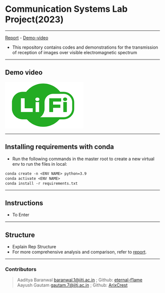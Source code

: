 # Communication Systems Lab Project(2023)

___
[Report](/documents/report.pdf) -  [Demo-video](https://www.youtube.com/)

* This repository contains codes and demonstrations for the transmission of reception of images over visible electromagnetic spectrum

___

## Demo video

 [![yt](/documents/thumbnail.png)](https://www.youtube.com/)

___

## Installing requirements with conda

* Run the following commands in the master root to create a new virtual env to run the files in local:

```shell
conda create -n <ENV NAME> python=3.9
conda activate <ENV NAME>
conda install -r requirements.txt
```

___

## Instructions

* To Enter

___

## Structure

* Explain Rep Structure
* For more comprehensive analysis and comparison, refer to [report](/documents/report.pdf).

___

### Contributors

> Aaditya Baranwal baranwal.1@iitj.ac.in ;  Github: [eternal-f1ame](https://github.com/aeternum) <br>
> Aayush Gautam gautam.7@iitj.ac.in ; Github: [ArixCrest](https://github.com/ArixCrest)
